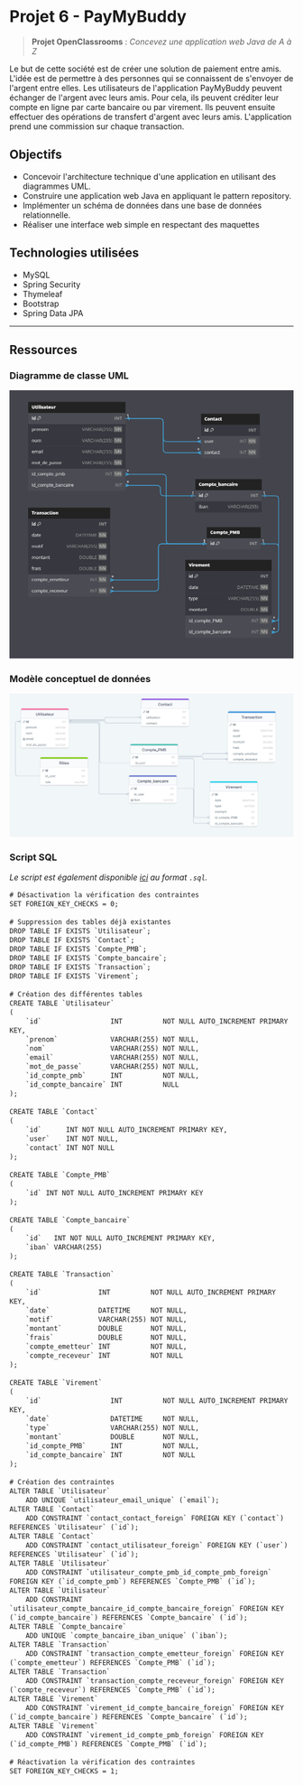 # Projet 6 - PayMyBuddy

> **Projet OpenClassrooms** : _Concevez une application web Java de A à Z_

Le but de cette société est de créer une solution de paiement entre amis. L'idée est de permettre à des personnes qui se connaissent de s'envoyer de l'argent entre elles. Les utilisateurs de l'application PayMyBuddy peuvent échanger de l'argent avec leurs amis. Pour cela, ils peuvent créditer leur compte en ligne par carte bancaire ou par virement. Ils peuvent ensuite effectuer des opérations de transfert d'argent avec leurs amis. L'application prend une commission sur chaque transaction.

## Objectifs

- Concevoir l'architecture technique d'une application en utilisant des diagrammes UML.
- Construire une application web Java en appliquant le pattern repository.
- Implémenter un schéma de données dans une base de données relationnelle.
- Réaliser une interface web simple en respectant des maquettes

## Technologies utilisées
- MySQL
- Spring Security
- Thymeleaf
- Bootstrap
- Spring Data JPA

---
## Ressources

### Diagramme de classe UML
![UML Class Diagram](files/uml.png)

### Modèle conceptuel de données
![Modèle conceptuel de données](files/mcd.png)

### Script SQL
*Le script est également disponible [ici](src/main/resources/schema.sql) au format `.sql`.*

```MySQL
# Désactivation la vérification des contraintes
SET FOREIGN_KEY_CHECKS = 0;

# Suppression des tables déjà existantes
DROP TABLE IF EXISTS `Utilisateur`;
DROP TABLE IF EXISTS `Contact`;
DROP TABLE IF EXISTS `Compte_PMB`;
DROP TABLE IF EXISTS `Compte_bancaire`;
DROP TABLE IF EXISTS `Transaction`;
DROP TABLE IF EXISTS `Virement`;

# Création des différentes tables
CREATE TABLE `Utilisateur`
(
    `id`                 INT          NOT NULL AUTO_INCREMENT PRIMARY KEY,
    `prenom`             VARCHAR(255) NOT NULL,
    `nom`                VARCHAR(255) NOT NULL,
    `email`              VARCHAR(255) NOT NULL,
    `mot_de_passe`       VARCHAR(255) NOT NULL,
    `id_compte_pmb`      INT          NOT NULL,
    `id_compte_bancaire` INT          NULL
);

CREATE TABLE `Contact`
(
    `id`      INT NOT NULL AUTO_INCREMENT PRIMARY KEY,
    `user`    INT NOT NULL,
    `contact` INT NOT NULL
);

CREATE TABLE `Compte_PMB`
(
    `id` INT NOT NULL AUTO_INCREMENT PRIMARY KEY
);

CREATE TABLE `Compte_bancaire`
(
    `id`   INT NOT NULL AUTO_INCREMENT PRIMARY KEY,
    `iban` VARCHAR(255)
);

CREATE TABLE `Transaction`
(
    `id`              INT          NOT NULL AUTO_INCREMENT PRIMARY KEY,
    `date`            DATETIME     NOT NULL,
    `motif`           VARCHAR(255) NOT NULL,
    `montant`         DOUBLE       NOT NULL,
    `frais`           DOUBLE       NOT NULL,
    `compte_emetteur` INT          NOT NULL,
    `compte_receveur` INT          NOT NULL
);

CREATE TABLE `Virement`
(
    `id`                 INT          NOT NULL AUTO_INCREMENT PRIMARY KEY,
    `date`               DATETIME     NOT NULL,
    `type`               VARCHAR(255) NOT NULL,
    `montant`            DOUBLE       NOT NULL,
    `id_compte_PMB`      INT          NOT NULL,
    `id_compte_bancaire` INT          NOT NULL
);

# Création des contraintes
ALTER TABLE `Utilisateur`
    ADD UNIQUE `utilisateur_email_unique` (`email`);
ALTER TABLE `Contact`
    ADD CONSTRAINT `contact_contact_foreign` FOREIGN KEY (`contact`) REFERENCES `Utilisateur` (`id`);
ALTER TABLE `Contact`
    ADD CONSTRAINT `contact_utilisateur_foreign` FOREIGN KEY (`user`) REFERENCES `Utilisateur` (`id`);
ALTER TABLE `Utilisateur`
    ADD CONSTRAINT `utilisateur_compte_pmb_id_compte_pmb_foreign` FOREIGN KEY (`id_compte_pmb`) REFERENCES `Compte_PMB` (`id`);
ALTER TABLE `Utilisateur`
    ADD CONSTRAINT `utilisateur_compte_bancaire_id_compte_bancaire_foreign` FOREIGN KEY (`id_compte_bancaire`) REFERENCES `Compte_bancaire` (`id`);
ALTER TABLE `Compte_bancaire`
    ADD UNIQUE `compte_bancaire_iban_unique` (`iban`);
ALTER TABLE `Transaction`
    ADD CONSTRAINT `transaction_compte_emetteur_foreign` FOREIGN KEY (`compte_emetteur`) REFERENCES `Compte_PMB` (`id`);
ALTER TABLE `Transaction`
    ADD CONSTRAINT `transaction_compte_receveur_foreign` FOREIGN KEY (`compte_receveur`) REFERENCES `Compte_PMB` (`id`);
ALTER TABLE `Virement`
    ADD CONSTRAINT `virement_id_compte_bancaire_foreign` FOREIGN KEY (`id_compte_bancaire`) REFERENCES `Compte_bancaire` (`id`);
ALTER TABLE `Virement`
    ADD CONSTRAINT `virement_id_compte_pmb_foreign` FOREIGN KEY (`id_compte_PMB`) REFERENCES `Compte_PMB` (`id`);

# Réactivation la vérification des contraintes
SET FOREIGN_KEY_CHECKS = 1;
```
